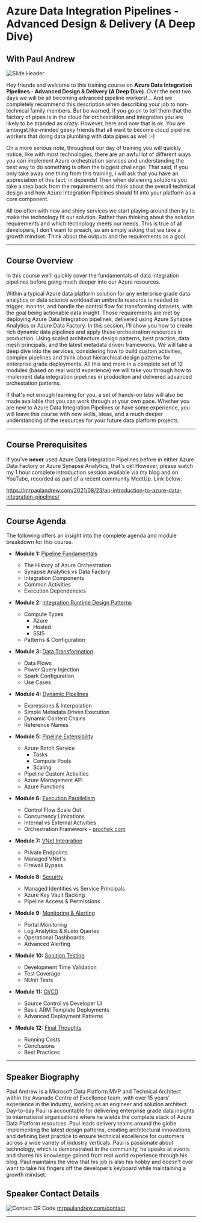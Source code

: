 # Azure Data Integration Pipelines - Advanced Design & Delivery (A Deep Dive)

## With Paul Andrew

![Slide Header](https://raw.githubusercontent.com/mrpaulandrew/Azure-Data-Integration-Pipelines-Advanced-Design-and-Delivery/main/Images/Slide%20Header.png)

Hey friends and welcome to this training course on __Azure Data Integration Pipelines - Advanced Design & Delivery (A Deep Dive)__. Over the next two days we will be all becoming advanced pipeline workers!... And we completely recommend this description when describing your job to non-technical family members. But be warned, if you go on to tell them that the factory of pipes is in the cloud for orchestration and integration you are likely to be branded as crazy. However, here and now that is ok. You are amongst like-minded geeky friends that all want to become cloud pipeline workers that doing data plumbing with data pipes as well :-)

On a more serious note, throughout our day of training you will quickly notice, like with most technologies, there are an awful lot of different ways you can implement Azure orchestration services and understanding the best way to do something is often the biggest challenge. That said, if you only take away one thing from this training, I will ask that you have an appreciation of this fact; in depends! Then when delviering solutions you take a step back from the requirements and think about the overall technical design and how Azure Integration Pipelines should fit into your platform as a core component.

All too often with new and shiny services we start playing around then try to make the technology fit our solution. Rather than thinking about the solution requirements and which technology meets our needs. This is true of all developers, I don't want to preach, so am simply asking that we take a growth mindset. Think about the outputs and the requirements as a goal.

___

## Course Overview

In this course we'll quickly cover the fundamentals of data integration pipelines before going much deeper into our Azure resources. 

Within a typical Azure data platform solution for any enterprise grade data analytics or data science workload an umbrella resource is needed to trigger, monitor, and handle the control flow for transforming datasets, with the goal being actionable data insight. Those requirements are met by deploying Azure Data Integration pipelines, delivered using Azure Synapse Analytics or Azure Data Factory. In this session, I'll show you how to create rich dynamic data pipelines and apply these orchestration resources in production. Using scaled architecture design patterns, best practice, data mesh principals, and the latest metadata driven frameworks. We will take a deep dive into the services, considering how to build custom activities, complex pipelines and think about hierarchical design patterns for enterprise grade deployments. All this and more in a complete set of 12 modules (based on real world experience) we will take you through how to implement data integration pipelines in production and delivered advanced orchestation patterns.

If that's not enough learning for you, a set of hands-on labs will also be made available that you can work through at your own pace. Whether you are new to Azure Data Integration Pipelines or have some experience, you will leave this course with new skills, ideas, and a much deeper understanding of the resources for your future data platform projects.

___

## Course Prerequisites

If you've __never__ used Azure Data Integration Pipelines before in either Azure Data Factory or Azure Synapse Analytics, that's ok! However, please watch my 1 hour complete introduction session available via my blog and on YouTube, recorded as part of a recent community MeetUp. Link below:

https://mrpaulandrew.com/2021/08/23/an-introduction-to-azure-data-integration-pipelines/

___

## Course Agenda

The following offers an insight into the complete agenda and module breakdown for this course.

* __Module 1:__ [Pipeline Fundamentals]()
  * The History of Azure Orchestration
  * Synapse Analytics vs Data Factory
  * Integration Components
  * Common Activities
  * Execution Dependencies

* __Module 2:__ [Integration Runtime Design Patterns]()
  * Compute Types
    * Azure
    * Hosted
    * SSIS
  * Patterns & Configuration

* __Module 3:__ [Data Transformation]()
  * Data Flows
  * Power Query Injection
  * Spark Configuration
  * Use Cases

* __Module 4:__ [Dynamic Pipelines]()
  * Expressions & Interpolation
  * Simple Metadata Driven Execution
  * Dynamic Content Chains
  * Reference Names

* __Module 5:__ [Pipeline Extensibility]()
  * Azure Batch Service
    * Tasks
    * Compute Pools
    * Scaling
  * Pipeline Custom Activities
  * Azure Management API
  * Azure Functions 

* __Module 6:__ [Execution Parallelism]()
  * Control Flow Scale Out
  * Concurrency Limitations
  * Internal vs External Activities
  * Orchestration Framework - [procfwk.com](http://procfwk.com/)

* __Module 7:__ [VNet Integration]()
  * Private Endpoints
  * Managed VNet's
  * Firewall Bypass

* __Module 8:__ [Security]()
  * Managed Identities vs Service Principals
  * Azure Key Vault Backing
  * Pipeline Access & Permissions

* __Module 9:__ [Monitoring & Alerting]()
    * Portal Monitoring
    * Log Analytics & Kusto Queries
    * Operational Dashboards
    * Advanced Alerting

* __Module 10:__ [Solution Testing]()
    * Development Time Validation
    * Test Coverage
    * NUnit Tests

* __Module 11:__ [CI/CD]()
    * Source Control vs Developer UI
    * Basic ARM Template Deployments
    * Advanced Deployment Patterns
        
* __Module 12:__ [Final Thoughts]()
  * Running Costs
  * Conclusions
  * Best Practices


___

## Speaker Biography

Paul Andrew is a Microsoft Data Platform MVP and Technical Architect within the Avanade Centre of Excellence team, with over 15 years’ experience in the industry, working as an engineer and solution architect. Day-to-day Paul is accountable for delivering enterprise grade data insights to international organisations where he wields the complete stack of Azure Data Platform resources. Paul leads delivery teams around the globe implementing the latest design patterns, creating architectural innovations, and defining best practice to ensure technical excellence for customers across a wide variety of industry verticals. Paul is passionate about technology, which is demonstrated in the community, he speaks at events and shares his knowledge gained from real world experience through his blog. Paul maintains the view that his job is also his hobby and doesn’t ever want to take his fingers off the developer’s keyboard while maintaining a growth mindset.

## Speaker Contact Details

![Contact QR Code](https://raw.githubusercontent.com/mrpaulandrew/Azure-Data-Integration-Pipelines-Advanced-Design-and-Delivery/main/Images/Contact.png)
[mrpaulandrew.com/contact](https://mrpaulandrew.com/contact/)
___